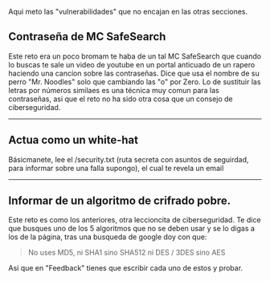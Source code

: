 
Aqui meto las "vulnerabilidades" que no encajan en las otras secciones.

## Contraseña de MC SafeSearch

Este reto era un poco bromam te haba de un tal MC SafeSearch que cuando lo buscas te sale un video de youtube en un portal anticuado de un rapero haciendo una 
cancíon sobre las contraseñas. Dice que usa el nombre de su perro "Mr. Noodles" solo que cambiando las "o" por Zero. Lo de sustituir las letras por números similaes
es una técnica muy comun para las contraseñas, asi que el reto no ha sido otra cosa que un consejo de ciberseguridad.

------------------------------------------------------------

## Actua como un white-hat

Básicmanete, lee el /security.txt (ruta secreta con asuntos de seguirdad, para informar sobre una falla supongo), el cual te revela un email 

------------------------------------------------------------

## Informar de un algoritmo de crifrado pobre.

Este reto es como los anteriores, otra leccioncita de ciberseguridad. Te dice que busques uno de los 5 algoritmos que no se deben usar y se lo digas a los de la 
página, tras una busqueda de google doy con que:

> No uses MD5, ni SHA1 sino SHA512 ni DES / 3DES sino AES

Asi que en "Feedback" tienes que escribir cada uno de estos y probar.
